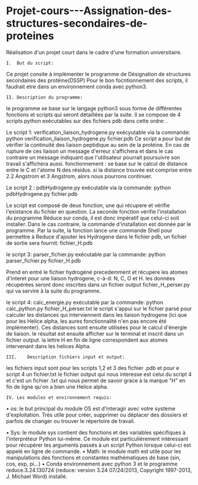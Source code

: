 # Projet-cours---Assignation-des-structures-secondaires-de-proteines
Réalisation d'un projet court dans le cadre d'une formation universitaire.

	I.	But du script: 
Ce projet consite à implémenter le programme de Désignation de structures secondaires des protéine(DSSP)
Pour le bon focntionnement des scripts, il faudrait etre dans un environnement conda avec python3.

	II.	Description du programme:
le programme se base sur le langage python3 sous forme de différentes fonctions et scripts qui seront détaillées par la suite.
Il se compose de 4 scripts python exécutables sur des fichiers pdb dans cette ordre: .

Le script 1: verification_liaison_hydrogene.py exécyutable via la commande: 
    python verification_liaison_hydrogene.py fichier.pdb
Ce script a pour but de vérifier la continuité des liaison peptidique au sein de la protéine. En cas de 
rupture de ces liaison un message d'erreur s'affichera et dans le cas contraire un message indiquant que 
l'utilisateur pourrait poursuivre son travail s'affichera aussi.
fonctionnement : se base sur le calcul de distance entre le  C et l'atome N des résidus. si la distance trouvée est comprise 
entre 2.2 Angstrom et 3 Angstrom, alors nous pourrons continuer.


Le script 2 : pdbHydrogene.py   exécutable via la commande: 
  python pdbHydrogene.py  fichier.pdb

Le script est composé de deux fonction, une qui récupere et vérifie l'existance du fichier en question. La seconde
fonction vérifie l'installation du programme Réduce sur conda, il est donc impératif que celui-ci soit installer. 
Dans le cas contraire, la commande d'installation est donnée par le programme. Par la suite, la fonction lance une commande Shell 
pour permettre à Reduce d'ajouter les Hydrogene dans le fichier pdb, un fichier de sortie sera fournit: fichier_H.pdb

le script 3: parser_fichier.py    exécutable par la commande:
  python parser_fichier.py  fichier_H.pdb

Prend en entré le fichier hydrogéné precedemment et récupere les atomes d'interet pour une liaison hydrogene, c-à-d: 
N, C, O et H. les données récupérées seront donc inscrites dans un fichier output fichier_H_perser.py qui va servire à la suite du programme.


le script 4: calc_energie.py  exécutable par la commande: 
  python calc_python.py fichier_H_perser.txt
le script s'appui sur le fichier parsé pour calculer les distances qui interviennent dans les liaison hydrogene (ici que pour les Helice alpha, les aures fonctionnalité n'en pas encore été implémenter). Ces distances sont ensuite utilisées pour le calcul d'énergie de liaison. le résultat est ensuite afficher 
sur le terminal et inscrit dans un fichier output. la lettre H en fin de ligne correspondent aux atomes intervenant dans les helices Alpha.

	III.	Description fichiers input et output:
les fichiers input sont pour les scripts 1,2 et 3 des fichier .pdb et pour e script 4 un fichier.txt
le fichier output qui nous interesse est celui du script 4 et c'est un fichier .txt qui nous permet de savoir grace à la marque "H" en fin de ligne qu'on a bien une Helice alpha.


	IV.	Les modules et environnement requis:
   • os: le but principal du module OS est d'interagir avec votre système d'exploitation. Très utile pour créer, supprimer ou déplacer des dossiers et parfois de changer ou trouver le répertoire de travail.
      
   • Sys: le module sys contient des fonctions et des variables spécifiques à l'interpréteur Python lui-même. Ce module est particulièrement intéressant pour récupérer les arguments passés à un script Python lorsque celui-ci est appelé en ligne de commande.
   • Math: le module math est utile pour les manipulations des fonctions et constantes mathématiques de base (sin, cos, exp, pi...)
   • Conda environnement avec python 3 et le programme reduce.3.24.130724 (reduce: version 3.24 07/24/2013, Copyright 1997-2013, J. Michael Word) installé.
   

